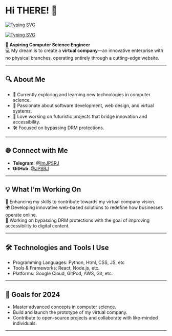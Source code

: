 # Hi THERE! 👋

[![Typing SVG](https://readme-typing-svg.herokuapp.com?color=00FF00&size=75&width=1050&height=200&lines=I'm+JPSRJ+Jayalath)](https://github.com/JPSRJ)

[![Typing SVG](https://readme-typing-svg.demolab.com?font=Fira+Code&pause=1000&color=0000ff&random=false&width=435&lines=I'm+an+Aspiring+Computer+Science+Engineer;Currently+Learning+Python%2C+Web+Development%2C+and+AI%2C+Creating+a+Virtual+Company)](https://github.com/yourusername)

🌟 **Aspiring Computer Science Engineer**  
💻 My dream is to create a **virtual company**—an innovative enterprise with no physical branches, operating entirely through a cutting-edge website.  

---

## 🔍 **About Me**  
- 🌱 Currently exploring and learning new technologies in computer science.  
- 🎯 Passionate about software development, web design, and virtual systems.  
- 📡 Love working on futuristic projects that bridge innovation and accessibility.  
- 🛠️ Focused on bypassing DRM protections.

---

## 🌐 **Connect with Me**  
- **Telegram**: [@ImJPSRJ](https://t.me/ImJPSRJ)  
- **GitHub**: [@JPSRJ](https://github.com/JPSRJ)

---

## 💡 **What I’m Working On**  
🚀 Enhancing my skills to contribute towards my virtual company vision.  
🌍 Developing innovative web-based solutions to redefine how businesses operate online.  
🔐 Working on bypassing DRM protections with the goal of improving accessibility to digital content.

---

## 🛠️ **Technologies and Tools I Use**  
- Programming Languages: Python, Html, CSS, JS, etc  
- Tools & Frameworks: React, Node.js, etc.  
- Platforms: Google Cloud, GitPod, AWS, Git, etc.

---

## 🚀 **Goals for 2024**  
- Master advanced concepts in computer science.  
- Build and launch the prototype of my virtual company.  
- Contribute to open-source projects and collaborate with like-minded individuals.  

---

